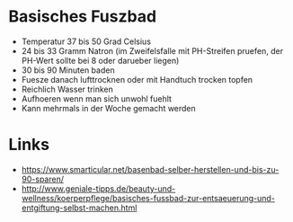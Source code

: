 # Basisches Fuszbad

* Temperatur 37 bis 50 Grad Celsius
* 24 bis 33 Gramm Natron (im Zweifelsfalle mit PH-Streifen pruefen, der PH-Wert sollte bei 8 oder darueber liegen)
* 30 bis 90 Minuten baden
* Fuesze danach lufttrocknen oder mit Handtuch trocken topfen
* Reichlich Wasser trinken
* Aufhoeren wenn man sich unwohl fuehlt
* Kann mehrmals in der Woche gemacht werden

# Links

* https://www.smarticular.net/basenbad-selber-herstellen-und-bis-zu-90-sparen/
* http://www.geniale-tipps.de/beauty-und-wellness/koerperpflege/basisches-fussbad-zur-entsaeuerung-und-entgiftung-selbst-machen.html
